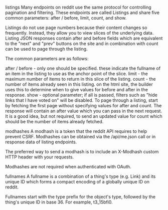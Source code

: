 listings
Many endpoints on reddit use the same protocol for controlling pagination and filtering. These endpoints are called Listings and share five common parameters: after / before, limit, count, and show.

Listings do not use page numbers because their content changes so frequently. Instead, they allow you to view slices of the underlying data. Listing JSON responses contain after and before fields which are equivalent to the "next" and "prev" buttons on the site and in combination with count can be used to page through the listing.

The common parameters are as follows:

after / before - only one should be specified. these indicate the fullname of an item in the listing to use as the anchor point of the slice.
limit - the maximum number of items to return in this slice of the listing.
count - the number of items already seen in this listing. on the html site, the builder uses this to determine when to give values for before and after in the response.
show - optional parameter; if all is passed, filters such as "hide links that I have voted on" will be disabled.
To page through a listing, start by fetching the first page without specifying values for after and count. The response will contain an after value which you can pass in the next request. It is a good idea, but not required, to send an updated value for count which should be the number of items already fetched.

modhashes
A modhash is a token that the reddit API requires to help prevent CSRF. Modhashes can be obtained via the /api/me.json call or in response data of listing endpoints.

The preferred way to send a modhash is to include an X-Modhash custom HTTP header with your requests.

Modhashes are not required when authenticated with OAuth.

fullnames
A fullname is a combination of a thing's type (e.g. Link) and its unique ID which forms a compact encoding of a globally unique ID on reddit.

Fullnames start with the type prefix for the object's type, followed by the thing's unique ID in base 36. For example, t3_15bfi0.
